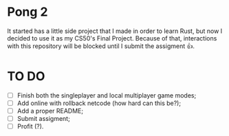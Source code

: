 # Pong 2

It started has a little side project that I made in order to learn Rust, but now I decided to use it as my CS50's Final Project. Because of that, interactions with this repository will be blocked until I submit the assigment 👍.

# TO DO
- [ ] Finish both the singleplayer and local multiplayer game modes;
- [ ] Add online with rollback netcode (how hard can this be?);
- [ ] Add a proper README;
- [ ] Submit assigment;
- [ ] Profit (?). 
